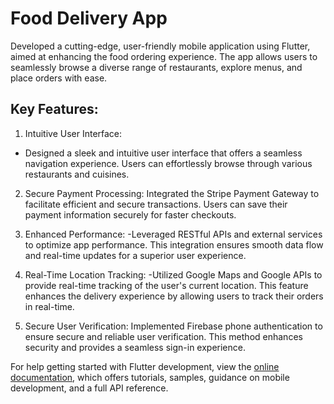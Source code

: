 # Food Delivery App

Developed a cutting-edge, user-friendly mobile application using Flutter, aimed at enhancing the food ordering experience. The app allows users to seamlessly browse a diverse range of restaurants, explore menus, and place orders with ease.

## Key Features:

1. Intuitive User Interface:
- Designed a sleek and intuitive user interface that offers a seamless navigation experience. Users can effortlessly browse through various restaurants and cuisines.

2. Secure Payment Processing:
Integrated the Stripe Payment Gateway to facilitate efficient and secure transactions. Users can save their payment information securely for faster checkouts.

3. Enhanced Performance:
-Leveraged RESTful APIs and external services to optimize app performance. This integration ensures smooth data flow and real-time updates for a superior user experience.

4. Real-Time Location Tracking:
-Utilized Google Maps and Google APIs to provide real-time tracking of the user's current location. This feature enhances the delivery experience by allowing users to track their orders in real-time.

5. Secure User Verification:
Implemented Firebase phone authentication to ensure secure and reliable user verification. This method enhances security and provides a seamless sign-in experience.



For help getting started with Flutter development, view the
[online documentation](https://docs.flutter.dev/), which offers tutorials,
samples, guidance on mobile development, and a full API reference.
